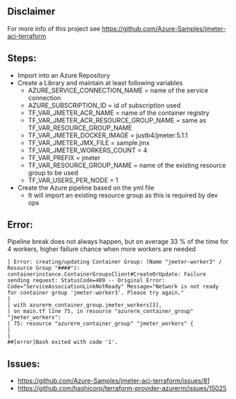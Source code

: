 ## Disclaimer
For more info of this project see https://github.com/Azure-Samples/jmeter-aci-terraform

## Steps:
- Import into an Azure Repository
- Create a Library and maintain at least following variables
  - AZURE_SERVICE_CONNECTION_NAME = name of the service connection
  - AZURE_SUBSCRIPTION_ID = id of subscription used
  - TF_VAR_JMETER_ACR_NAME = name of the container registry
  - TF_VAR_JMETER_ACR_RESOURCE_GROUP_NAME = same as TF_VAR_RESOURCE_GROUP_NAME
  - TF_VAR_JMETER_DOCKER_IMAGE = justb4/jmeter:5.1.1
  - TF_VAR_JMETER_JMX_FILE = sample.jmx
  - TF_VAR_JMETER_WORKERS_COUNT = 4
  - TF_VAR_PREFIX = jmeter
  - TF_VAR_RESOURCE_GROUP_NAME = name of the existing resource group to be used
  - TF_VAR_USERS_PER_NODE = 1
- Create the Azure pipeline based on the yml file
  - It will import an existing resource group as this is required by dev ops

## Error:
Pipeline break does not always happen, but on average 33 % of the time for 4 workers, higher failure chance when more workers are needed
```
| Error: creating/updating Container Group: (Name "jmeter-worker3" / Resource Group "####"): containerinstance.ContainerGroupsClient#CreateOrUpdate: Failure sending request: StatusCode=409 -- Original Error: Code="ServiceAssociationLinkNotReady" Message="Network is not ready for container group 'jmeter-worker3'. Please try again."
|
| with azurerm_container_group.jmeter_workers[3],
| on main.tf line 75, in resource "azurerm_container_group" "jmeter_workers":
| 75: resource "azurerm_container_group" "jmeter_workers" {
|
|
##[error]Bash exited with code '1'.
```

## Issues:
- https://github.com/Azure-Samples/jmeter-aci-terraform/issues/81
- https://github.com/hashicorp/terraform-provider-azurerm/issues/15025